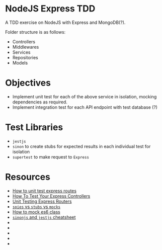 # NodeJS Express TDD

A TDD exercise on NodeJS with Express and MongoDB(?).

Folder structure is as follows:

- Controllers
- Middlewares
- Services
- Repositories
- Models

# Objectives

- Implement unit test for each of the above service in isolation, mocking dependencies as required.
- Implement integration test for each API endpoint with test database (?)

# Test Libraries

- `jestjs`
- `sinon` to create stubs for expected results in each individual test for isolation
- `supertest` to make request to `Express`

# Resources

- [How to unit test express routes](https://www.marclittlemore.com/how-to-unit-test-express-routes/)
- [How To Test Your Express Controllers](https://www.terlici.com/2015/09/21/node-express-controller-testing.html)
- [Unit Testing Express Routers](https://evanshortiss.com/express-testing-using-ioc)
- [`spies` vs `stubs` vs `mocks`](https://stackoverflow.com/questions/67541030/mocking-with-sinon-against-a-service-module)
- [How to mock es6 class](https://medium.com/@madhanganesh/how-to-mock-es6-class-749da63268fc)
- [`sinonjs` and `jestjs` cheatsheet](https://github.com/maurocarrero/sinon-jest-cheatsheet)
- []()
- []()
- []()
- []()
- []()

